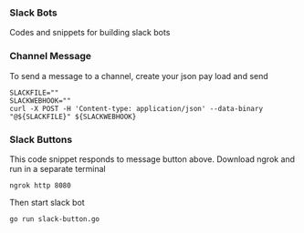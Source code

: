 ### Slack Bots
Codes and snippets for building slack bots

### Channel Message
To send a message to a channel, create your json pay load and send
```
SLACKFILE=""
SLACKWEBHOOK=""
curl -X POST -H 'Content-type: application/json' --data-binary "@${SLACKFILE}" ${SLACKWEBHOOK}
```

### Slack Buttons
This code snippet responds to message button above. Download ngrok and run in a separate terminal
```
ngrok http 8080
```
Then start slack bot
```
go run slack-button.go
```
